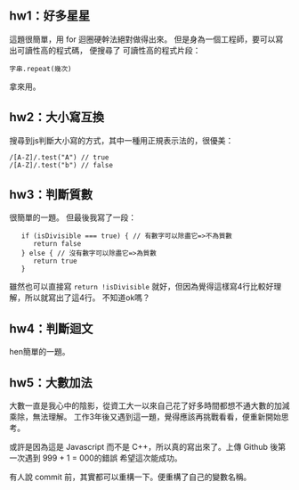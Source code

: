 ## hw1：好多星星
這題很簡單，用 for 迴圈硬幹法絕對做得出來。
但是身為一個工程師，要可以寫出可讀性高的程式碼，
便搜尋了 可讀性高的程式片段：
```
字串.repeat(幾次)
```
拿來用。

## hw2：大小寫互換
搜尋到js判斷大小寫的方式，其中一種用正規表示法的，很優美：
```
/[A-Z]/.test("A") // true
/[A-Z]/.test("b") // false
```

## hw3：判斷質數

很簡單的一題。
但最後我寫了一段：
```
   if (isDivisible === true) { // 有數字可以除盡它=>不為質數
      return false
   } else { // 沒有數字可以除盡它=>為質數
      return true
   }
```
雖然也可以直接寫 `return !isDivisible` 就好，但因為覺得這樣寫4行比較好理解，所以就寫出了這4行。
不知道ok嗎？

## hw4：判斷迴文

hen簡單的一題。

## hw5：大數加法

大數一直是我心中的陰影，從資工大一以來自己花了好多時間都想不通大數的加減乘除，無法理解。
工作3年後又遇到這一題，覺得應該再挑戰看看，便重新開始思考。

或許是因為這是 Javascript 而不是 C++，所以真的寫出來了。上傳 Github 後第一次遇到 999 + 1 = 000的錯誤
希望這次能成功。

有人說 commit 前，其實都可以重構一下。便重構了自己的變數名稱。